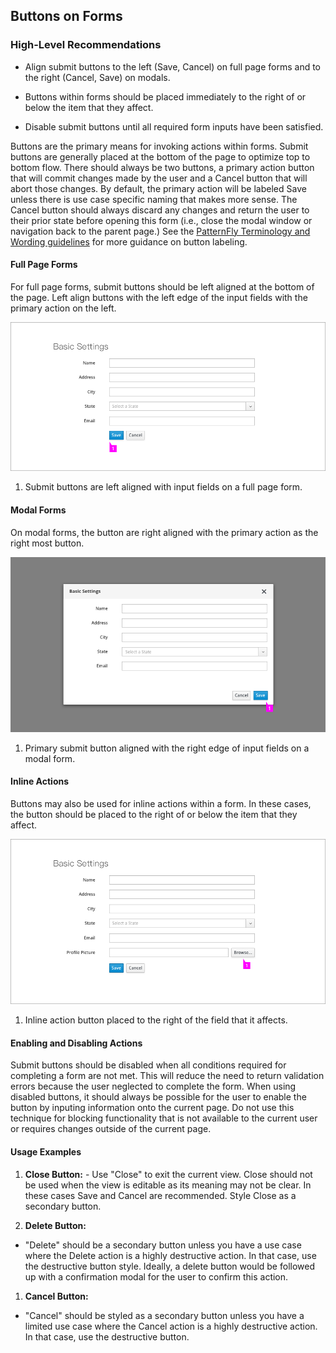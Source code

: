## Buttons on Forms

### High-Level Recommendations

* Align submit buttons to the left (Save, Cancel) on full page forms and to the right (Cancel, Save) on modals.

* Buttons within forms should be placed immediately to the right of or below the item that they affect.

* Disable submit buttons until all required form inputs have been satisfied.



Buttons are the primary means for invoking actions within forms.  Submit buttons are generally placed at the bottom of the page to optimize top to bottom flow.  There should always be two buttons, a primary action button that will commit changes made by the user and a Cancel button that will abort those changes.  By default, the primary action will be labeled Save unless there is use case specific naming that makes more sense.  The Cancel button should always discard any changes and return the user to their prior state before opening this form (i.e., close the modal window or navigation back to the parent page.)  See the [PatternFly Terminology and Wording guidelines](http://www.patternfly.org/styles/terminology-and-wording/#_) for more guidance on button labeling.

#### Full Page Forms
For full page forms, submit buttons should be left aligned at the bottom of the page. Left align buttons with the left edge of the input fields with the primary action on the left.  

![Buttons on Forms](img/buttons-on-form.png)
1. Submit buttons are left aligned with input fields on a full page form.

#### Modal Forms
On modal forms, the button are right aligned with the primary action as the right most button.

![Buttons on Modal](img/buttons-on-modal.png)
1. Primary submit button aligned with the right edge of input fields on a modal form.

#### Inline Actions
Buttons may also be used for inline actions within a form.  In these cases, the button should be placed to the right of or below the item that they affect.

![Buttons within Form](img/buttons-within-form.png)
1. Inline action button placed to the right of the field that it affects.

#### Enabling and Disabling Actions
Submit buttons should be disabled when all conditions required for completing a form are not met.  This will reduce the need to return validation errors because the user neglected to complete the form.  When using disabled buttons, it should always be possible for the user to enable the button by inputing information onto the current page.  Do not use this technique for blocking functionality that is not available to the current user or requires changes outside of the current page.

#### Usage Examples

  1. **Close Button:**
    - Use "Close" to exit the current view.  Close should not be used when the view is editable as its meaning may not be clear.  In these cases Save and Cancel are recommended.  Style Close as a secondary button.

  1. **Delete Button:**
   - "Delete" should be a secondary button unless you have a use case where the Delete action is a highly destructive action. In that case, use the destructive button style. Ideally, a delete button would be followed up with a confirmation modal for the user to confirm this action.

  1. **Cancel Button:**
   - "Cancel" should be styled as a secondary button unless you have a limited use case where the Cancel action is a highly destructive action. In that case, use the destructive button.
